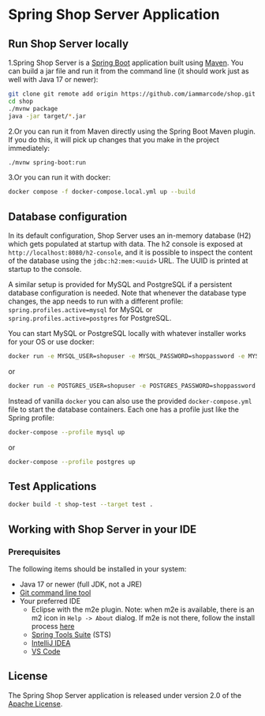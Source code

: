 # Spring Shop Server Application

## Run Shop Server locally

1.Spring Shop Server is a [Spring Boot](https://spring.io/guides/gs/spring-boot) application built using [Maven](https://spring.io/guides/gs/maven/). You can build a jar file and run it from the command line (it should work just as well with Java 17 or newer):

```bash
git clone git remote add origin https://github.com/iammarcode/shop.git
cd shop
./mvnw package
java -jar target/*.jar
```

2.Or you can run it from Maven directly using the Spring Boot Maven plugin. If you do this, it will pick up changes that you make in the project immediately:

```bash
./mvnw spring-boot:run
```

3.Or you can run it with docker:
```bash
docker compose -f docker-compose.local.yml up --build
```

## Database configuration

In its default configuration, Shop Server uses an in-memory database (H2) which
gets populated at startup with data. The h2 console is exposed at `http://localhost:8080/h2-console`,
and it is possible to inspect the content of the database using the `jdbc:h2:mem:<uuid>` URL. The UUID is printed at startup to the console.

A similar setup is provided for MySQL and PostgreSQL if a persistent database configuration is needed. Note that whenever the database type changes, the app needs to run with a different profile: `spring.profiles.active=mysql` for MySQL or `spring.profiles.active=postgres` for PostgreSQL.

You can start MySQL or PostgreSQL locally with whatever installer works for your OS or use docker:

```bash
docker run -e MYSQL_USER=shopuser -e MYSQL_PASSWORD=shoppassword -e MYSQL_ROOT_PASSWORD=root -e MYSQL_DATABASE=shop -p 3306:3306 mysql:8.2
```

or

```bash
docker run -e POSTGRES_USER=shopuser -e POSTGRES_PASSWORD=shoppassword -e POSTGRES_DB=shop -p 5432:5432 postgres:16.1
```

Instead of vanilla `docker` you can also use the provided `docker-compose.yml` file to start the database containers. Each one has a profile just like the Spring profile:

```bash
docker-compose --profile mysql up
```

or

```bash
docker-compose --profile postgres up
```

## Test Applications
```bash
docker build -t shop-test --target test .
```

## Working with Shop Server in your IDE

### Prerequisites

The following items should be installed in your system:

- Java 17 or newer (full JDK, not a JRE)
- [Git command line tool](https://help.github.com/articles/set-up-git)
- Your preferred IDE
    - Eclipse with the m2e plugin. Note: when m2e is available, there is an m2 icon in `Help -> About` dialog. If m2e is
      not there, follow the install process [here](https://www.eclipse.org/m2e/)
    - [Spring Tools Suite](https://spring.io/tools) (STS)
    - [IntelliJ IDEA](https://www.jetbrains.com/idea/)
    - [VS Code](https://code.visualstudio.com)

## License

The Spring Shop Server application is released under version 2.0 of the [Apache License](https://www.apache.org/licenses/LICENSE-2.0).
